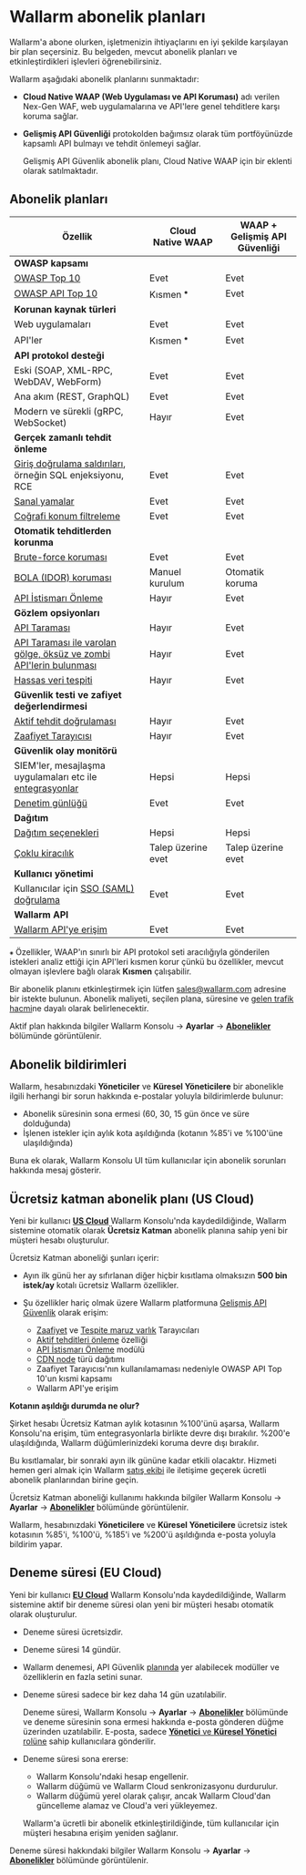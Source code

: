# Wallarm abonelik planları

Wallarm'a abone olurken, işletmenizin ihtiyaçlarını en iyi şekilde karşılayan bir plan seçersiniz. Bu belgeden, mevcut abonelik planları ve etkinleştirdikleri işlevleri öğrenebilirsiniz.

Wallarm aşağıdaki abonelik planlarını sunmaktadır:

* **Cloud Native WAAP (Web Uygulaması ve API Koruması)** adı verilen Nex-Gen WAF, web uygulamalarına ve API'lere genel tehditlere karşı koruma sağlar.
* **Gelişmiş API Güvenliği** protokolden bağımsız olarak tüm portföyünüzde kapsamlı API bulmayı ve tehdit önlemeyi sağlar.

    Gelişmiş API Güvenlik abonelik planı, Cloud Native WAAP için bir eklenti olarak satılmaktadır.

## Abonelik planları

| Özellik | Cloud Native WAAP | WAAP + Gelişmiş API Güvenliği |
| ------- | ----------------- | --------------------- |
| **OWASP kapsamı** | | |
| [OWASP Top 10](https://owasp.org/www-project-top-ten/) | Evet | Evet |
| [OWASP API Top 10](https://owasp.org/www-project-api-security/) | Kısmen <sup>⁕</sup> | Evet |
| **Korunan kaynak türleri** | | |
| Web uygulamaları | Evet | Evet |
| API'ler | Kısmen <sup>⁕</sup> | Evet |
| **API protokol desteği** | | |
| Eski (SOAP, XML-RPC, WebDAV, WebForm) | Evet | Evet |
| Ana akım (REST, GraphQL) | Evet | Evet |
| Modern ve sürekli (gRPC, WebSocket) | Hayır | Evet |
| **Gerçek zamanlı tehdit önleme** | | |
| [Giriş doğrulama saldırıları](../about-wallarm/protecting-against-attacks.md#input-validation-attacks), örneğin SQL enjeksiyonu, RCE | Evet | Evet |
| [Sanal yamalar](../user-guides/rules/vpatch-rule.md) | Evet | Evet |
| [Coğrafi konum filtreleme](../user-guides/ip-lists/overview.md) | Evet | Evet |
| **Otomatik tehditlerden korunma** | | |
| [Brute-force koruması](../admin-en/configuration-guides/protecting-against-bruteforce.md) | Evet | Evet |
| [BOLA (IDOR) koruması](../admin-en/configuration-guides/protecting-against-bola.md) | Manuel kurulum | Otomatik koruma |
| [API İstismarı Önleme](../about-wallarm/api-abuse-prevention.md) | Hayır | Evet |
| **Gözlem opsiyonları** | | |
| [API Taraması](../about-wallarm/api-discovery.md) | Hayır | Evet |
| [API Taraması ile varolan gölge, öksüz ve zombi API'lerin bulunması](../about-wallarm/api-discovery.md#shadow-orphan-and-zombie-apis) | Hayır | Evet |
| [Hassas veri tespiti](../about-wallarm/api-discovery.md) | Hayır | Evet |
| **Güvenlik testi ve zafiyet değerlendirmesi** | | |
| [Aktif tehdit doğrulaması](../about-wallarm/detecting-vulnerabilities.md#active-threat-verification) | Hayır | Evet |
| [Zaafiyet Tarayıcısı](../about-wallarm/detecting-vulnerabilities.md#vulnerability-scanner) | Hayır | Evet |
| **Güvenlik olay monitörü** | | |
| SIEM'ler, mesajlaşma uygulamaları etc ile [entegrasyonlar](../user-guides/settings/integrations/integrations-intro.md) | Hepsi | Hepsi |
| [Denetim günlüğü](../user-guides/settings/audit-log.md) | Evet | Evet |
| **Dağıtım** | | |
| [Dağıtım seçenekleri](../installation/supported-deployment-options.md) | Hepsi | Hepsi |
| [Çoklu kiracılık](../installation/multi-tenant/overview.md) | Talep üzerine evet | Talep üzerine evet |
| **Kullanıcı yönetimi** | | |
| Kullanıcılar için [SSO (SAML) doğrulama](../admin-en/configuration-guides/sso/intro.md) | Evet | Evet |
| **Wallarm API** | | |
| [Wallarm API'ye erişim](../api/overview.md) | Evet | Evet |

`⁕` Özellikler, WAAP'ın sınırlı bir API protokol seti aracılığıyla gönderilen istekleri analiz ettiği için API'leri kısmen korur çünkü bu özellikler, mevcut olmayan işlevlere bağlı olarak **Kısmen** çalışabilir.

Bir abonelik planını etkinleştirmek için lütfen [sales@wallarm.com](mailto:sales@wallarm.com) adresine bir istekte bulunun. Abonelik maliyeti, seçilen plana, süresine ve [gelen trafik hacmi](../admin-en/operation/learn-incoming-request-number.md)ne dayalı olarak belirlenecektir.

Aktif plan hakkında bilgiler Wallarm Konsolu → **Ayarlar** → [**Abonelikler**](../user-guides/settings/subscriptions.md) bölümünde görüntülenir.

## Abonelik bildirimleri

Wallarm, hesabınızdaki **Yöneticiler** ve **Küresel Yöneticilere** bir abonelikle ilgili herhangi bir sorun hakkında e-postalar yoluyla bildirimlerde bulunur:

* Abonelik süresinin sona ermesi (60, 30, 15 gün önce ve süre dolduğunda)
* İşlenen istekler için aylık kota aşıldığında (kotanın %85'i ve %100'üne ulaşıldığında)

Buna ek olarak, Wallarm Konsolu UI tüm kullanıcılar için abonelik sorunları hakkında mesaj gösterir.

## Ücretsiz katman abonelik planı (US Cloud)

Yeni bir kullanıcı **[US Cloud](overview.md#cloud)** Wallarm Konsolu'nda kaydedildiğinde, Wallarm sistemine otomatik olarak **Ücretsiz Katman** abonelik planına sahip yeni bir müşteri hesabı oluşturulur.

Ücretsiz Katman aboneliği şunları içerir:

* Ayın ilk günü her ay sıfırlanan diğer hiçbir kısıtlama olmaksızın **500 bin istek/ay** kotalı ücretsiz Wallarm özellikler.
* Şu özellikler hariç olmak üzere Wallarm platformuna [Gelişmiş API Güvenlik](#subscription-plans) olarak erişim:

    * [Zaafiyet](detecting-vulnerabilities.md#vulnerability-scanner) ve [Tespite maruz varlık](../user-guides/scanner.md) Tarayıcıları
    * [Aktif tehditleri önleme](detecting-vulnerabilities.md#active-threat-verification) özelliği
    * [API İstismarı Önleme](api-abuse-prevention.md) modülü
    * [CDN node](../installation/cdn-node.md) türü dağıtımı
    * Zaafiyet Tarayıcısı'nın kullanılamaması nedeniyle OWASP API Top 10'un kısmi kapsamı
    * Wallarm API'ye erişim

**Kotanın aşıldığı durumda ne olur?**

Şirket hesabı Ücretsiz Katman aylık kotasının %100'ünü aşarsa, Wallarm Konsolu'na erişim, tüm entegrasyonlarla birlikte devre dışı bırakılır. %200'e ulaşıldığında, Wallarm düğümlerinizdeki koruma devre dışı bırakılır.

Bu kısıtlamalar, bir sonraki ayın ilk gününe kadar etkili olacaktır. Hizmeti hemen geri almak için Wallarm [satış ekibi](mailto:sales@wallarm.com) ile iletişime geçerek ücretli abonelik planlarından birine geçin.

Ücretsiz Katman aboneliği kullanımı hakkında bilgiler Wallarm Konsolu → **Ayarlar** → [**Abonelikler**](../user-guides/settings/subscriptions.md) bölümünde görüntülenir.

Wallarm, hesabınızdaki **Yöneticilere** ve **Küresel Yöneticilere** ücretsiz istek kotasının %85'i, %100'ü, %185'i ve %200'ü aşıldığında e-posta yoluyla bildirim yapar.

## Deneme süresi (EU Cloud)

Yeni bir kullanıcı **[EU Cloud](overview.md#cloud)** Wallarm Konsolu'nda kaydedildiğinde, Wallarm sistemine aktif bir deneme süresi olan yeni bir müşteri hesabı otomatik olarak oluşturulur.

* Deneme süresi ücretsizdir.
* Deneme süresi 14 gündür.
* Wallarm denemesi, API Güvenlik [planında](#subscription-plans) yer alabilecek modüller ve özelliklerin en fazla setini sunar.
* Deneme süresi sadece bir kez daha 14 gün uzatılabilir.

    Deneme süresi, Wallarm Konsolu → **Ayarlar** → [**Abonelikler**](../user-guides/settings/subscriptions.md) bölümünde ve deneme süresinin sona ermesi hakkında e-posta gönderen düğme üzerinden uzatılabilir. E-posta, sadece [**Yönetici** ve **Küresel Yönetici** rolüne](../user-guides/settings/users.md#user-roles) sahip kullanıcılara gönderilir.
* Deneme süresi sona ererse:

    * Wallarm Konsolu'ndaki hesap engellenir.
    * Wallarm düğümü ve Wallarm Cloud senkronizasyonu durdurulur.
    * Wallarm düğümü yerel olarak çalışır, ancak Wallarm Cloud'dan güncelleme alamaz ve Cloud'a veri yükleyemez.
    
    Wallarm'a ücretli bir abonelik etkinleştirildiğinde, tüm kullanıcılar için müşteri hesabına erişim yeniden sağlanır.

Deneme süresi hakkındaki bilgiler Wallarm Konsolu → **Ayarlar** → [**Abonelikler**](../user-guides/settings/subscriptions.md) bölümünde görüntülenir.